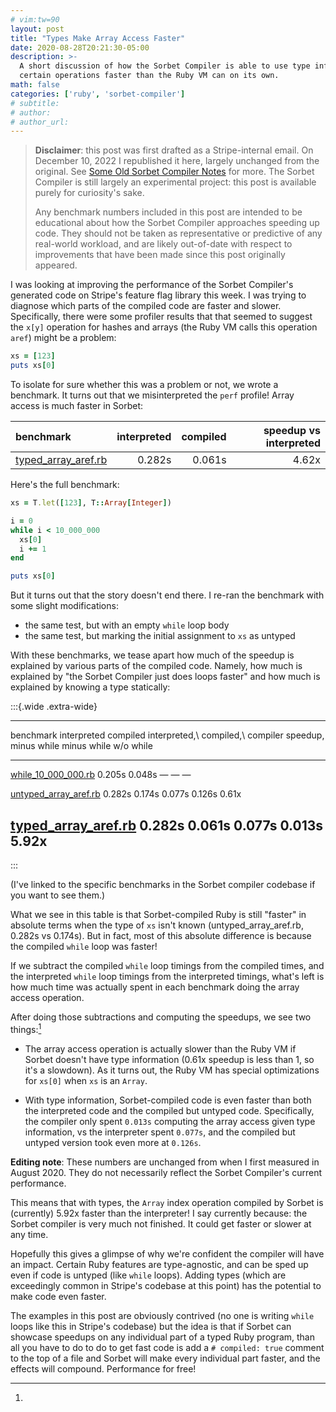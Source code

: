 ```yaml
---
# vim:tw=90
layout: post
title: "Types Make Array Access Faster"
date: 2020-08-28T20:21:30-05:00
description: >-
  A short discussion of how the Sorbet Compiler is able to use type information to perform
  certain operations faster than the Ruby VM can on its own.
math: false
categories: ['ruby', 'sorbet-compiler']
# subtitle:
# author:
# author_url:
---
```


> **Disclaimer**: this post was first drafted as a Stripe-internal email. On December 10,
> 2022 I republished it here, largely unchanged from the original. See [Some Old Sorbet
> Compiler Notes](/old-compiler-notes/) for more. The Sorbet Compiler is still largely an
> experimental project: this post is available purely for curiosity's sake.
>
> Any benchmark numbers included in this post are intended to be educational about how the
> Sorbet Compiler approaches speeding up code. They should not be taken as representative
> or predictive of any real-world workload, and are likely out-of-date with respect to
> improvements that have been made since this post originally appeared.

I was looking at improving the performance of the Sorbet Compiler's generated code
on Stripe's feature flag library this week. I was trying to diagnose which parts of the
compiled code are faster and slower. Specifically, there were some profiler results that
that seemed to suggest the `x[y]` operation for hashes and arrays (the Ruby VM calls this
operation `aref`) might be a problem:

<!-- more -->

```ruby
xs = [123]
puts xs[0]
```

To isolate for sure whether this was a problem or not, we wrote a benchmark. It turns out
that we misinterpreted the `perf` profile! Array access is much faster in Sorbet:

| benchmark             | interpreted | compiled | speedup vs interpreted |
| :---                  | ---:        | ---:     | ---:                   |
| [typed_array_aref.rb] | 0.282s      | 0.061s   | 4.62x                  |

Here's the full benchmark:

```ruby
xs = T.let([123], T::Array[Integer])

i = 0
while i < 10_000_000
  xs[0]
  i += 1
end

puts xs[0]
```

But it turns out that the story doesn't end there. I re-ran the benchmark with some slight
modifications:

-   the same test, but with an empty `while` loop body
-   the same test, but marking the initial assignment to `xs` as untyped

With these benchmarks, we tease apart how much of the speedup is explained by various
parts of the compiled code. Namely, how much is explained by "the Sorbet Compiler just
does loops faster" and how much is explained by knowing a type statically:

:::{.wide .extra-wide}

  -------------------------------------------------------------------------------------------------
  benchmark                 interpreted   compiled  interpreted,\    compiled,\  compiler speedup,\
                                                      minus while   minus while           w/o while
  ------------------------ ------------ ---------- -------------- ------------- -------------------
  [while_10_000_000.rb]          0.205s     0.048s             —              —                   —

  [untyped_array_aref.rb]        0.282s     0.174s        0.077s         0.126s               0.61x

  [typed_array_aref.rb]          0.282s     0.061s        0.077s         0.013s               5.92x
  -------------------------------------------------------------------------------------------------

:::

[while_10_000_000.rb]: https://github.com/sorbet/sorbet/blob/master/test/testdata/ruby_benchmark/stripe/while_10_000_000.rb
[untyped_array_aref.rb]: https://github.com/sorbet/sorbet/blob/master/test/testdata/ruby_benchmark/stripe/untyped_array_aref.rb
[typed_array_aref.rb]: https://github.com/sorbet/sorbet/blob/master/test/testdata/ruby_benchmark/stripe/typed_array_aref.rb

(I've linked to the specific benchmarks in the Sorbet compiler codebase if you want to see
them.)

What we see in this table is that Sorbet-compiled Ruby is still "faster" in absolute terms
when the type of `xs` isn't known (untyped_array_aref.rb, 0.282s vs 0.174s). But in fact,
most of this absolute difference is because the compiled `while` loop was faster!

If we subtract the compiled `while` loop timings from the compiled times, and the
interpreted `while` loop timings from the interpreted timings, what's left is how much
time was actually spent in each benchmark doing the array access operation.

After doing those subtractions and computing the speedups, we see two things:[^slower]

-   The array access operation is actually slower than the Ruby VM if Sorbet doesn't have
    type information (0.61x speedup is less than 1, so it's a slowdown). As it turns out,
    the Ruby VM has special optimizations for `xs[0]` when `xs` is an `Array`.

-   With type information, Sorbet-compiled code is even faster than both the interpreted
    code and the compiled but untyped code. Specifically, the compiler only spent `0.013s`
    computing the array access given type information, vs the interpreter spent `0.077s`,
    and the compiled but untyped version took even more at `0.126s`.

[^slower]:
  **Editing note**: These numbers are unchanged from when I first measured in August 2020.
  They do not necessarily reflect the Sorbet Compiler's current performance.

This means that with types, the `Array` index operation compiled by Sorbet is (currently)
5.92x faster than the interpreter! I say currently because: the Sorbet compiler is very
much not finished. It could get faster or slower at any time.

Hopefully this gives a glimpse of why we're confident the compiler will have an impact.
Certain Ruby features are type-agnostic, and can be sped up even if code is untyped (like
`while` loops). Adding types (which are exceedingly common in Stripe's codebase at this
point) has the potential to make code even faster.

The examples in this post are obviously contrived (no one is writing `while` loops like
this in Stripe's codebase) but the idea is that if Sorbet can showcase speedups on any
individual part of a typed Ruby program, than all you have to do to do to get fast code is
add a `# compiled: true` comment to the top of a file and Sorbet will make every
individual part faster, and the effects will compound. Performance for free!

